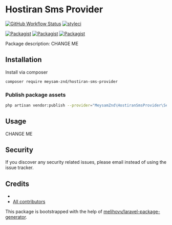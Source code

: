 # Hostiran Sms Provider

[![GitHub Workflow Status](https://github.com/meysam-znd/hostiran-sms-provider/workflows/Run%20tests/badge.svg)](https://github.com/meysam-znd/hostiran-sms-provider/actions)
[![styleci](https://styleci.io/repos/CHANGEME/shield)](https://styleci.io/repos/CHANGEME)

[![Packagist](https://img.shields.io/packagist/v/meysam-znd/hostiran-sms-provider.svg)](https://packagist.org/packages/meysam-znd/hostiran-sms-provider)
[![Packagist](https://poser.pugx.org/meysam-znd/hostiran-sms-provider/d/total.svg)](https://packagist.org/packages/meysam-znd/hostiran-sms-provider)
[![Packagist](https://img.shields.io/packagist/l/meysam-znd/hostiran-sms-provider.svg)](https://packagist.org/packages/meysam-znd/hostiran-sms-provider)

Package description: CHANGE ME

## Installation

Install via composer
```bash
composer require meysam-znd/hostiran-sms-provider
```

### Publish package assets

```bash
php artisan vendor:publish --provider="MeysamZnd\HostiranSmsProvider\ServiceProvider"
```

## Usage

CHANGE ME

## Security

If you discover any security related issues, please email 
instead of using the issue tracker.

## Credits

- [](https://github.com/meysam-znd/hostiran-sms-provider)
- [All contributors](https://github.com/meysam-znd/hostiran-sms-provider/graphs/contributors)

This package is bootstrapped with the help of
[melihovv/laravel-package-generator](https://github.com/melihovv/laravel-package-generator).

